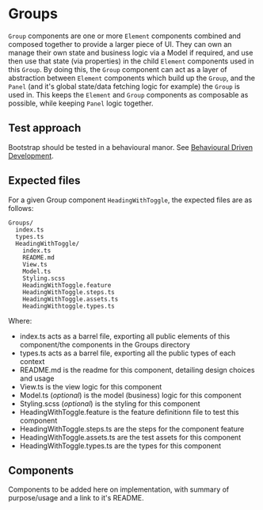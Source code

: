 # Groups

`Group` components are one or more `Element` components combined and composed together to provide a larger piece of UI. They can own an manage their own state and business logic via a Model if required, and use then use that state (via properties) in the child `Element` components used in this `Group`. By doing this, the `Group` component can act as a layer of abstraction between `Element` components which build up the `Group`, and the `Panel` (and it's global state/data fetching logic for example) the `Group` is used in. This keeps the `Element` and `Group` components as composable as possible, while keeping `Panel` logic together.

## Test approach

Bootstrap should be tested in a behavioural manor. See [Behavioural Driven Development](../../docs/Test.md#style-of-test).

## Expected files

For a given Group component `HeadingWithToggle`, the expected files are as follows:

```
Groups/
  index.ts
  types.ts
  HeadingWithToggle/
    index.ts
    README.md
    View.ts
    Model.ts
    Styling.scss
    HeadingWithToggle.feature
    HeadingWithToggle.steps.ts
    HeadingWithToggle.assets.ts
    HeadingWithtoggle.types.ts
```

Where:

- index.ts acts as a barrel file, exporting all public elements of this component/the components in the Groups directory
- types.ts acts as a barrel file, exporting all the public types of each context
- README.md is the readme for this component, detailing design choices and usage
- View.ts is the view logic for this component
- Model.ts (_optional_) is the model (business) logic for this component
- Styling.scss (_optional_) is the styling for this component
- HeadingWithToggle.feature is the feature definitionn file to test this component
- HeadingWithToggle.steps.ts are the steps for the component feature
- HeadingWithToggle.assets.ts are the test assets for this component
- HeadingWithToggle.types.ts are the types for this component

## Components

Components to be added here on implementation, with summary of purpose/usage and a link to it's README.
